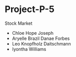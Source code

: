 # Project-P-5
Stock Market
- Chloe Hope Joseph
- Aryelle Brazil Danae Forbes
- Leo Knopfholz Daitschmann
- Iyontha Williams
